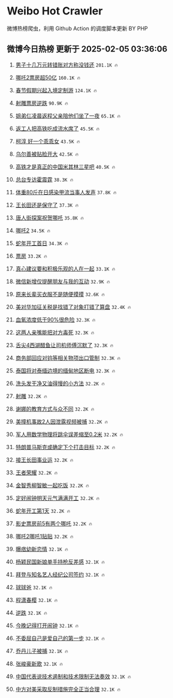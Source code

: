 # Weibo Hot Crawler 



微博热榜爬虫，利用 Github Action 的调度脚本更新 BY PHP 


## 微博今日热榜 更新于 2025-02-05 03:36:06 
1. [男子十几万元转错账对方称没钱还](https://s.weibo.com/weibo?q=%23%E7%94%B7%E5%AD%90%E5%8D%81%E5%87%A0%E4%B8%87%E5%85%83%E8%BD%AC%E9%94%99%E8%B4%A6%E5%AF%B9%E6%96%B9%E7%A7%B0%E6%B2%A1%E9%92%B1%E8%BF%98%23&t=31&band_rank=1&Refer=top) `201.1K 🔥` 

1. [哪吒2票房超50亿](https://s.weibo.com/weibo?q=%23%E5%93%AA%E5%90%922%E7%A5%A8%E6%88%BF%E8%B6%8550%E4%BA%BF%23&t=31&band_rank=2&Refer=top) `160.1K 🔥` 

1. [春节假期兴起入境定制游](https://s.weibo.com/weibo?q=%23%E6%98%A5%E8%8A%82%E5%81%87%E6%9C%9F%E5%85%B4%E8%B5%B7%E5%85%A5%E5%A2%83%E5%AE%9A%E5%88%B6%E6%B8%B8%23&t=31&band_rank=3&Refer=top) `124.1K 🔥` 

1. [射雕票房逆跌](https://s.weibo.com/weibo?q=%23%E5%B0%84%E9%9B%95%E7%A5%A8%E6%88%BF%E9%80%86%E8%B7%8C%23&t=31&band_rank=4&Refer=top) `90.9K 🔥` 

1. [姐弟仨凌晨返程父亲陪他们坐了一夜](https://s.weibo.com/weibo?q=%23%E5%A7%90%E5%BC%9F%E4%BB%A8%E5%87%8C%E6%99%A8%E8%BF%94%E7%A8%8B%E7%88%B6%E4%BA%B2%E9%99%AA%E4%BB%96%E4%BB%AC%E5%9D%90%E4%BA%86%E4%B8%80%E5%A4%9C%23&t=31&band_rank=5&Refer=top) `65.1K 🔥` 

1. [返工人把高铁吃成流水席了](https://s.weibo.com/weibo?q=%23%E8%BF%94%E5%B7%A5%E4%BA%BA%E6%8A%8A%E9%AB%98%E9%93%81%E5%90%83%E6%88%90%E6%B5%81%E6%B0%B4%E5%B8%AD%E4%BA%86%23&t=31&band_rank=6&Refer=top) `45.5K 🔥` 

1. [柯淳 好一个乖乖女](https://s.weibo.com/weibo?q=%E6%9F%AF%E6%B7%B3%20%E5%A5%BD%E4%B8%80%E4%B8%AA%E4%B9%96%E4%B9%96%E5%A5%B3&t=31&band_rank=7&Refer=top) `43.5K 🔥` 

1. [乌尔善被贴脸开大](https://s.weibo.com/weibo?q=%E4%B9%8C%E5%B0%94%E5%96%84%E8%A2%AB%E8%B4%B4%E8%84%B8%E5%BC%80%E5%A4%A7&t=31&band_rank=8&Refer=top) `42.5K 🔥` 

1. [高铁才是真正的中国米其林三星吧](https://s.weibo.com/weibo?q=%23%E9%AB%98%E9%93%81%E6%89%8D%E6%98%AF%E7%9C%9F%E6%AD%A3%E7%9A%84%E4%B8%AD%E5%9B%BD%E7%B1%B3%E5%85%B6%E6%9E%97%E4%B8%89%E6%98%9F%E5%90%A7%23&t=31&band_rank=9&Refer=top) `40.5K 🔥` 

1. [总台专访霍震霆](https://s.weibo.com/weibo?q=%23%E6%80%BB%E5%8F%B0%E4%B8%93%E8%AE%BF%E9%9C%8D%E9%9C%87%E9%9C%86%23&t=31&band_rank=10&Refer=top) `38.3K 🔥` 

1. [体重80斤在日感染甲流当事人发声](https://s.weibo.com/weibo?q=%23%E4%BD%93%E9%87%8D80%E6%96%A4%E5%9C%A8%E6%97%A5%E6%84%9F%E6%9F%93%E7%94%B2%E6%B5%81%E5%BD%93%E4%BA%8B%E4%BA%BA%E5%8F%91%E5%A3%B0%23&t=31&band_rank=11&Refer=top) `37.8K 🔥` 

1. [王长田还是保守了](https://s.weibo.com/weibo?q=%23%E7%8E%8B%E9%95%BF%E7%94%B0%E8%BF%98%E6%98%AF%E4%BF%9D%E5%AE%88%E4%BA%86%23&t=31&band_rank=12&Refer=top) `37.3K 🔥` 

1. [唐人街探案祝贺哪吒](https://s.weibo.com/weibo?q=%23%E5%94%90%E4%BA%BA%E8%A1%97%E6%8E%A2%E6%A1%88%E7%A5%9D%E8%B4%BA%E5%93%AA%E5%90%92%23&t=31&band_rank=13&Refer=top) `35.8K 🔥` 

1. [哪吒2](https://s.weibo.com/weibo?q=%E5%93%AA%E5%90%922&t=31&band_rank=14&Refer=top) `34.5K 🔥` 

1. [蛇年开工首日](https://s.weibo.com/weibo?q=%23%E8%9B%87%E5%B9%B4%E5%BC%80%E5%B7%A5%E9%A6%96%E6%97%A5%23&t=31&band_rank=15&Refer=top) `34.3K 🔥` 

1. [票房](https://s.weibo.com/weibo?q=%E7%A5%A8%E6%88%BF&t=31&band_rank=16&Refer=top) `33.2K 🔥` 

1. [真心建议要和积极乐观的人在一起](https://s.weibo.com/weibo?q=%23%E7%9C%9F%E5%BF%83%E5%BB%BA%E8%AE%AE%E8%A6%81%E5%92%8C%E7%A7%AF%E6%9E%81%E4%B9%90%E8%A7%82%E7%9A%84%E4%BA%BA%E5%9C%A8%E4%B8%80%E8%B5%B7%23&t=31&band_rank=17&Refer=top) `33.1K 🔥` 

1. [微信新增仅提醒朋友与我的互动](https://s.weibo.com/weibo?q=%23%E5%BE%AE%E4%BF%A1%E6%96%B0%E5%A2%9E%E4%BB%85%E6%8F%90%E9%86%92%E6%9C%8B%E5%8F%8B%E4%B8%8E%E6%88%91%E7%9A%84%E4%BA%92%E5%8A%A8%23&t=31&band_rank=18&Refer=top) `32.9K 🔥` 

1. [原来长辈买衣服不是随便摸摸](https://s.weibo.com/weibo?q=%E5%8E%9F%E6%9D%A5%E9%95%BF%E8%BE%88%E4%B9%B0%E8%A1%A3%E6%9C%8D%E4%B8%8D%E6%98%AF%E9%9A%8F%E4%BE%BF%E6%91%B8%E6%91%B8&t=31&band_rank=19&Refer=top) `32.6K 🔥` 

1. [美对华加征关税是找错了对象打错了算盘](https://s.weibo.com/weibo?q=%23%E7%BE%8E%E5%AF%B9%E5%8D%8E%E5%8A%A0%E5%BE%81%E5%85%B3%E7%A8%8E%E6%98%AF%E6%89%BE%E9%94%99%E4%BA%86%E5%AF%B9%E8%B1%A1%E6%89%93%E9%94%99%E4%BA%86%E7%AE%97%E7%9B%98%23&t=31&band_rank=20&Refer=top) `32.4K 🔥` 

1. [血氧浓度低于90%很危险](https://s.weibo.com/weibo?q=%23%E8%A1%80%E6%B0%A7%E6%B5%93%E5%BA%A6%E4%BD%8E%E4%BA%8E90%25%E5%BE%88%E5%8D%B1%E9%99%A9%23&t=31&band_rank=21&Refer=top) `32.3K 🔥` 

1. [这两人亲嘴能把对方毒死](https://s.weibo.com/weibo?q=%E8%BF%99%E4%B8%A4%E4%BA%BA%E4%BA%B2%E5%98%B4%E8%83%BD%E6%8A%8A%E5%AF%B9%E6%96%B9%E6%AF%92%E6%AD%BB&t=31&band_rank=22&Refer=top) `32.3K 🔥` 

1. [舌尖4西湖醋鱼让司机师傅沉默了](https://s.weibo.com/weibo?q=%23%E8%88%8C%E5%B0%964%E8%A5%BF%E6%B9%96%E9%86%8B%E9%B1%BC%E8%AE%A9%E5%8F%B8%E6%9C%BA%E5%B8%88%E5%82%85%E6%B2%89%E9%BB%98%E4%BA%86%23&t=31&band_rank=23&Refer=top) `32.3K 🔥` 

1. [商务部回应对钨等相关物项出口管制](https://s.weibo.com/weibo?q=%23%E5%95%86%E5%8A%A1%E9%83%A8%E5%9B%9E%E5%BA%94%E5%AF%B9%E9%92%A8%E7%AD%89%E7%9B%B8%E5%85%B3%E7%89%A9%E9%A1%B9%E5%87%BA%E5%8F%A3%E7%AE%A1%E5%88%B6%23&t=31&band_rank=24&Refer=top) `32.3K 🔥` 

1. [泰国将对泰缅边境的缅甸地区断电](https://s.weibo.com/weibo?q=%23%E6%B3%B0%E5%9B%BD%E5%B0%86%E5%AF%B9%E6%B3%B0%E7%BC%85%E8%BE%B9%E5%A2%83%E7%9A%84%E7%BC%85%E7%94%B8%E5%9C%B0%E5%8C%BA%E6%96%AD%E7%94%B5%23&t=31&band_rank=25&Refer=top) `32.3K 🔥` 

1. [洗头发干净又油得慢的小方法](https://s.weibo.com/weibo?q=%23%E6%B4%97%E5%A4%B4%E5%8F%91%E5%B9%B2%E5%87%80%E5%8F%88%E6%B2%B9%E5%BE%97%E6%85%A2%E7%9A%84%E5%B0%8F%E6%96%B9%E6%B3%95%23&t=31&band_rank=26&Refer=top) `32.2K 🔥` 

1. [射雕](https://s.weibo.com/weibo?q=%E5%B0%84%E9%9B%95&t=31&band_rank=27&Refer=top) `32.2K 🔥` 

1. [谢娜的教育方式与众不同](https://s.weibo.com/weibo?q=%E8%B0%A2%E5%A8%9C%E7%9A%84%E6%95%99%E8%82%B2%E6%96%B9%E5%BC%8F%E4%B8%8E%E4%BC%97%E4%B8%8D%E5%90%8C&t=31&band_rank=28&Refer=top) `32.2K 🔥` 

1. [美撞机事故2人因泄露视频被捕](https://s.weibo.com/weibo?q=%23%E7%BE%8E%E6%92%9E%E6%9C%BA%E4%BA%8B%E6%95%852%E4%BA%BA%E5%9B%A0%E6%B3%84%E9%9C%B2%E8%A7%86%E9%A2%91%E8%A2%AB%E6%8D%95%23&t=31&band_rank=29&Refer=top) `32.2K 🔥` 

1. [军人用数学物理将跳伞误差缩至0.2米](https://s.weibo.com/weibo?q=%23%E5%86%9B%E4%BA%BA%E7%94%A8%E6%95%B0%E5%AD%A6%E7%89%A9%E7%90%86%E5%B0%86%E8%B7%B3%E4%BC%9E%E8%AF%AF%E5%B7%AE%E7%BC%A9%E8%87%B30.2%E7%B1%B3%23&t=31&band_rank=30&Refer=top) `32.2K 🔥` 

1. [特朗普马斯克或确定下个打击目标](https://s.weibo.com/weibo?q=%23%E7%89%B9%E6%9C%97%E6%99%AE%E9%A9%AC%E6%96%AF%E5%85%8B%E6%88%96%E7%A1%AE%E5%AE%9A%E4%B8%8B%E4%B8%AA%E6%89%93%E5%87%BB%E7%9B%AE%E6%A0%87%23&t=31&band_rank=31&Refer=top) `32.2K 🔥` 

1. [接王长田事业运](https://s.weibo.com/weibo?q=%E6%8E%A5%E7%8E%8B%E9%95%BF%E7%94%B0%E4%BA%8B%E4%B8%9A%E8%BF%90&t=31&band_rank=32&Refer=top) `32.2K 🔥` 

1. [王者荣耀](https://s.weibo.com/weibo?q=%23%E7%8E%8B%E8%80%85%E8%8D%A3%E8%80%80%23&t=31&band_rank=33&Refer=top) `32.2K 🔥` 

1. [金智秀柳智敏一起吃饭](https://s.weibo.com/weibo?q=%23%E9%87%91%E6%99%BA%E7%A7%80%E6%9F%B3%E6%99%BA%E6%95%8F%E4%B8%80%E8%B5%B7%E5%90%83%E9%A5%AD%23&t=31&band_rank=34&Refer=top) `32.2K 🔥` 

1. [定好闹钟明天元气满满开工](https://s.weibo.com/weibo?q=%23%E5%AE%9A%E5%A5%BD%E9%97%B9%E9%92%9F%E6%98%8E%E5%A4%A9%E5%85%83%E6%B0%94%E6%BB%A1%E6%BB%A1%E5%BC%80%E5%B7%A5%23&t=31&band_rank=35&Refer=top) `32.2K 🔥` 

1. [蛇年开工第1天](https://s.weibo.com/weibo?q=%23%E8%9B%87%E5%B9%B4%E5%BC%80%E5%B7%A5%E7%AC%AC1%E5%A4%A9%23&t=31&band_rank=36&Refer=top) `32.2K 🔥` 

1. [影史票房前5有两个哪吒](https://s.weibo.com/weibo?q=%23%E5%BD%B1%E5%8F%B2%E7%A5%A8%E6%88%BF%E5%89%8D5%E6%9C%89%E4%B8%A4%E4%B8%AA%E5%93%AA%E5%90%92%23&t=31&band_rank=37&Refer=top) `32.2K 🔥` 

1. [哪吒2哪吒1贴贴](https://s.weibo.com/weibo?q=%23%E5%93%AA%E5%90%922%E5%93%AA%E5%90%921%E8%B4%B4%E8%B4%B4%23&t=31&band_rank=38&Refer=top) `32.2K 🔥` 

1. [曝痞幼新恋情](https://s.weibo.com/weibo?q=%23%E6%9B%9D%E7%97%9E%E5%B9%BC%E6%96%B0%E6%81%8B%E6%83%85%23&t=31&band_rank=39&Refer=top) `32.1K 🔥` 

1. [杨颖民国新娘单手持枪反差感](https://s.weibo.com/weibo?q=%E6%9D%A8%E9%A2%96%E6%B0%91%E5%9B%BD%E6%96%B0%E5%A8%98%E5%8D%95%E6%89%8B%E6%8C%81%E6%9E%AA%E5%8F%8D%E5%B7%AE%E6%84%9F&t=31&band_rank=40&Refer=top) `32.1K 🔥` 

1. [拜登与知名艺人经纪公司签约](https://s.weibo.com/weibo?q=%23%E6%8B%9C%E7%99%BB%E4%B8%8E%E7%9F%A5%E5%90%8D%E8%89%BA%E4%BA%BA%E7%BB%8F%E7%BA%AA%E5%85%AC%E5%8F%B8%E7%AD%BE%E7%BA%A6%23&t=31&band_rank=41&Refer=top) `32.1K 🔥` 

1. [球球爸](https://s.weibo.com/weibo?q=%E7%90%83%E7%90%83%E7%88%B8&t=31&band_rank=42&Refer=top) `32.1K 🔥` 

1. [程潇春樱](https://s.weibo.com/weibo?q=%23%E7%A8%8B%E6%BD%87%E6%98%A5%E6%A8%B1%23&t=31&band_rank=43&Refer=top) `32.1K 🔥` 

1. [逆跌](https://s.weibo.com/weibo?q=%E9%80%86%E8%B7%8C&t=31&band_rank=44&Refer=top) `32.1K 🔥` 

1. [今晚记得打开闹钟](https://s.weibo.com/weibo?q=%23%E4%BB%8A%E6%99%9A%E8%AE%B0%E5%BE%97%E6%89%93%E5%BC%80%E9%97%B9%E9%92%9F%23&t=31&band_rank=45&Refer=top) `32.1K 🔥` 

1. [不委屈自己是爱自己的第一步](https://s.weibo.com/weibo?q=%23%E4%B8%8D%E5%A7%94%E5%B1%88%E8%87%AA%E5%B7%B1%E6%98%AF%E7%88%B1%E8%87%AA%E5%B7%B1%E7%9A%84%E7%AC%AC%E4%B8%80%E6%AD%A5%23&t=31&band_rank=46&Refer=top) `32.1K 🔥` 

1. [乔丹儿子被捕](https://s.weibo.com/weibo?q=%23%E4%B9%94%E4%B8%B9%E5%84%BF%E5%AD%90%E8%A2%AB%E6%8D%95%23&t=31&band_rank=47&Refer=top) `32.1K 🔥` 

1. [张峻豪新歌](https://s.weibo.com/weibo?q=%E5%BC%A0%E5%B3%BB%E8%B1%AA%E6%96%B0%E6%AD%8C&t=31&band_rank=48&Refer=top) `32.1K 🔥` 

1. [中国代表说技术遏制和技术限制无法奏效](https://s.weibo.com/weibo?q=%23%E4%B8%AD%E5%9B%BD%E4%BB%A3%E8%A1%A8%E8%AF%B4%E6%8A%80%E6%9C%AF%E9%81%8F%E5%88%B6%E5%92%8C%E6%8A%80%E6%9C%AF%E9%99%90%E5%88%B6%E6%97%A0%E6%B3%95%E5%A5%8F%E6%95%88%23&t=31&band_rank=49&Refer=top) `32.1K 🔥` 

1. [中方对美采取反制措施完全正当合理](https://s.weibo.com/weibo?q=%23%E4%B8%AD%E6%96%B9%E5%AF%B9%E7%BE%8E%E9%87%87%E5%8F%96%E5%8F%8D%E5%88%B6%E6%8E%AA%E6%96%BD%E5%AE%8C%E5%85%A8%E6%AD%A3%E5%BD%93%E5%90%88%E7%90%86%23&t=31&band_rank=50&Refer=top) `32.1K 🔥` 

